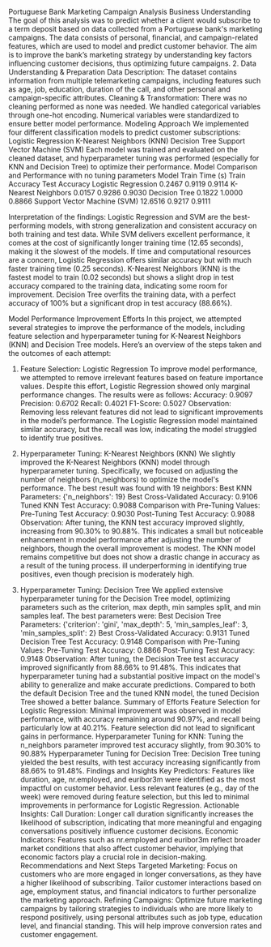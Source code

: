 Portuguese Bank Marketing Campaign Analysis
Business Understanding
The goal of this analysis was to predict whether a client would subscribe to a term deposit based on data collected from a Portuguese bank's marketing campaigns. The data consists of personal, financial, and campaign-related features, which are used to model and predict customer behavior. The aim is to improve the bank’s marketing strategy by understanding key factors influencing customer decisions, thus optimizing future campaigns.
 2.  Data Understanding & Preparation
Data Description: The dataset contains information from multiple telemarketing campaigns, including features such as age, job, education, duration of the call, and other personal and campaign-specific attributes.
Cleaning & Transformation: There was no cleaning performed as none was needed. We  handled categorical variables through one-hot encoding. Numerical variables were standardized to ensure better model performance.
Modeling Approach
We implemented four different classification models to predict customer subscriptions:
Logistic Regression
K-Nearest Neighbors (KNN)
Decision Tree
Support Vector Machine (SVM)
Each model was trained and evaluated on the cleaned dataset, and hyperparameter tuning was performed (especially for KNN and Decision Tree) to optimize their performance.
Model Comparison and Performance with no tuning parameters
Model
Train Time (s)
Train Accuracy
Test Accuracy
Logistic Regression
0.2467
0.9119
0.9114
K-Nearest Neighbors
0.0157
0.9286
0.9030
Decision Tree
0.1822
1.0000
0.8866
Support Vector Machine (SVM)
12.6516
0.9217
0.9111




Interpretation of the findings:
Logistic Regression and SVM are the best-performing models, with strong generalization and consistent accuracy on both training and test data. While SVM delivers excellent performance, it comes at the cost of significantly longer training time (12.65 seconds), making it the slowest of the models. If time and computational resources are a concern, Logistic Regression offers similar accuracy but with much faster training time (0.25 seconds).
K-Nearest Neighbors (KNN) is the fastest model to train (0.02 seconds) but shows a slight drop in test accuracy compared to the training data, indicating some room for improvement. 
Decision Tree overfits the training data, with a perfect accuracy of 100% but a significant drop in test accuracy (88.66%). 

Model Performance Improvement Efforts
In this project, we attempted several strategies to improve the performance of the models, including feature selection and hyperparameter tuning for K-Nearest Neighbors (KNN) and Decision Tree models. Here’s an overview of the steps taken and the outcomes of each attempt:

1. Feature Selection: Logistic Regression
To improve model performance, we attempted to remove irrelevant features based on feature importance values. Despite this effort, Logistic Regression showed only marginal performance changes. The results were as follows:
Accuracy: 0.9097
Precision: 0.6702
Recall: 0.4021
F1-Score: 0.5027
Observation: Removing less relevant features did not lead to significant improvements in the model’s performance. The Logistic Regression model maintained similar accuracy, but the recall was low, indicating the model struggled to identify true positives.

2. Hyperparameter Tuning: K-Nearest Neighbors (KNN)
We slightly improved the K-Nearest Neighbors (KNN) model through hyperparameter tuning. Specifically, we focused on adjusting the number of neighbors (n_neighbors) to optimize the model's performance. The best result was found with 19 neighbors:
Best KNN Parameters: {'n_neighbors': 19}
Best Cross-Validated Accuracy: 0.9106
Tuned KNN Test Accuracy: 0.9088
Comparison with Pre-Tuning Values:
Pre-Tuning Test Accuracy: 0.9030
Post-Tuning Test Accuracy: 0.9088
Observation:
After tuning, the KNN test accuracy improved slightly, increasing from 90.30% to 90.88%. This indicates a small but noticeable enhancement in model performance after adjusting the number of neighbors, though the overall improvement is modest. The KNN model remains competitive but does not show a drastic change in accuracy as a result of the tuning process.
ill underperforming in identifying true positives, even though precision is moderately high.

3. Hyperparameter Tuning: Decision Tree
We applied extensive hyperparameter tuning for the Decision Tree model, optimizing parameters such as the criterion, max depth, min samples split, and min samples leaf. The best parameters were:
Best Decision Tree Parameters: {'criterion': 'gini', 'max_depth': 5, 'min_samples_leaf': 3, 'min_samples_split': 2}
Best Cross-Validated Accuracy: 0.9131
Tuned Decision Tree Test Accuracy: 0.9148
Comparison with Pre-Tuning Values:
Pre-Tuning Test Accuracy: 0.8866
Post-Tuning Test Accuracy: 0.9148
Observation:
After tuning, the Decision Tree test accuracy improved significantly from 88.66% to 91.48%. This indicates that hyperparameter tuning had a substantial positive impact on the model's ability to generalize and make accurate predictions. Compared to both the default Decision Tree and the tuned KNN model, the tuned Decision Tree showed a better balance.
Summary of Efforts
Feature Selection for Logistic Regression: Minimal improvement was observed in model performance, with accuracy remaining around 90.97%, and recall being particularly low at 40.21%. Feature selection did not lead to significant gains in performance.
Hyperparameter Tuning for KNN: Tuning the n_neighbors parameter improved test accuracy slightly, from 90.30% to 90.88%
Hyperparameter Tuning for Decision Tree: Decision Tree tuning yielded the best results, with test accuracy increasing significantly from 88.66% to 91.48%. 
Findings and Insights
Key Predictors:
Features like duration, age, nr.employed, and euribor3m were identified as the most impactful on customer behavior.
Less relevant features (e.g., day of the week) were removed during feature selection, but this led to minimal improvements in performance for Logistic Regression.
Actionable Insights:
Call Duration: Longer call duration significantly increases the likelihood of subscription, indicating that more meaningful and engaging conversations positively influence customer decisions.
Economic Indicators: Features such as nr.employed and euribor3m reflect broader market conditions that also affect customer behavior, implying that economic factors play a crucial role in decision-making.
Recommendations and Next Steps
Targeted Marketing: Focus on customers who are more engaged in longer conversations, as they have a higher likelihood of subscribing. Tailor customer interactions based on age, employment status, and financial indicators to further personalize the marketing approach.
Refining Campaigns: Optimize future marketing campaigns by tailoring strategies to individuals who are more likely to respond positively, using personal attributes such as job type, education level, and financial standing. This will help improve conversion rates and customer engagement.


